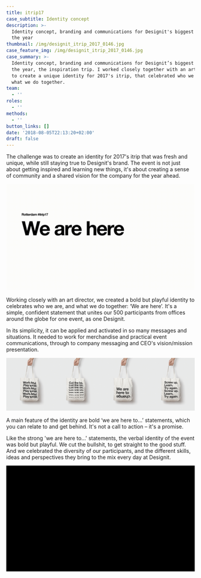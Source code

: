 ```yaml
---
title: itrip17
case_subtitle: Identity concept
description: >-
  Identity concept, branding and communications for Designit's biggest event of
  the year
thumbnail: /img/designit_itrip_2017_0146.jpg
case_feature_img: /img/designit_itrip_2017_0146.jpg
case_summary: >-
  Identity concept, branding and communications for Designit’s biggest event of
  the year, the inspiration trip. I worked closely together with an art director
  to create a unique identity for 2017's itrip, that celebrated who we are, and
  what we do together.
team:
  - ''
roles:
  - ''
methods:
  - ''
button_links: []
date: '2018-08-05T22:13:20+02:00'
draft: false
---
```

The challenge was to create an identity for 2017's itrip that was fresh and unique, while still staying true to Designit's brand. The event is not just about getting inspired and learning new things, it's about creating a sense of community and a shared vision for the company for the year ahead.

![](/img/itrip17_header.gif)

Working closely with an art director, we created a bold but playful identity to celebrates who we are, and what we do together: ‘We are here’. It's a simple, confident statement that unites our 500 participants from offices around the globe for one event, as one Designit.

In its simplicity, it can be applied and activated in so many messages and situations. It needed to work for merchandise and practical event communications, through to company messaging and CEO's vision/mission presentation.

![Tote bags](/img/bags-in-a-line.png)

A main feature of the identity are bold ‘we are here to...’ statements, which you can relate to and get behind. It's not a call to action – it's a promise.

Like the strong 'we are here to...' statements, the verbal identity of the event was bold but playful. We cut the bullshit, to get straight to the good stuff. And we celebrated the diversity of our participants, and the different skills, ideas and perspectives they bring to the mix every day at Designit.

![We are here (rolling through different languages) ](/img/wearehere_languages_1.gif)

